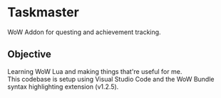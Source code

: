 # Taskmaster
WoW Addon for questing and achievement tracking.

## Objective
Learning WoW Lua and making things that're useful for me.  
This codebase is setup using Visual Studio Code and the WoW Bundle syntax highlighting extension (v1.2.5).  

